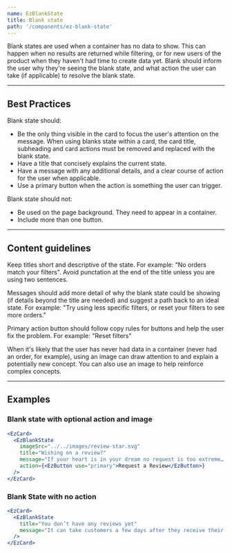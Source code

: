 ```yaml
---
name: EzBlankState
title: Blank state
path: '/components/ez-blank-state'
---
```


Blank states are used when a container has no data to show. This can happen when no results are returned while filtering, or for new users of the product when they haven't had time to create data yet. Blank should inform the user why they're seeing the blank state, and what action the user can take (if applicable) to resolve the blank state.

---

## Best Practices

Blank state should:

- Be the only thing visible in the card to focus the user's attention on the message. When using blanks state within a card, the card title, subheading and card actions must be removed and replaced with the blank state.
- Have a title that concisely explains the current state.
- Have a message with any additional details, and a clear course of action for the user when applicable.
- Use a primary button when the action is something the user can trigger.

Blank state should not:

- Be used on the page background. They need to appear in a container.
- Include more than one button.

---

## Content guidelines

Keep titles short and descriptive of the state. For example: "No orders match your filters". Avoid punctation at the end of the title unless you are using two sentences.

Messages should add more detail of why the blank state could be showing (if details beyond the title are needed) and suggest a path back to an ideal state. For example: "Try using less specific filters, or reset your filters to see more orders."

Primary action button should follow copy rules for buttons and help the user fix the problem. For example: "Reset filters"

When it's likely that the user has never had data in a container (never had an order, for example), using an image can draw attention to and explain a potentially new concept. You can also use an image to help reinforce complex concepts.

---

## Examples

### Blank state with optional action and image

```jsx
<EzCard>
  <EzBlankState
    imageSrc="../../images/review-star.svg"
    title="Wishing on a review?"
    message="If your heart is in your dream no request is too extreme… but maybe try again tomorrow."
    action={<EzButton use="primary">Request a Review</EzButton>}
  />
</EzCard>
```

### Blank State with no action

```jsx
<EzCard>
  <EzBlankState
    title="You don’t have any reviews yet"
    message="It can take customers a few days after they receive their order to write a review. As you get reviews, they'll appear here."
  />
</EzCard>
```
